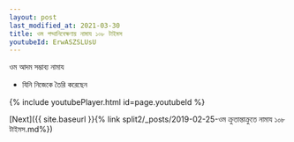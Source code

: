 ```yaml
---
layout: post
last_modified_at: 2021-03-30
title: ওম পদ্মানিবেক্ষণায় নামায ১০৮ টাইমস
youtubeId: ErwASZSLUsU
---
```

 
 
 ওম আদম সম্ভাব্য নামায  
 
 -  যিনি নিজেকে তৈরি করেছেন 
 
  
 
  
 
 
 
 
 
 


{% include youtubePlayer.html id=page.youtubeId %}
 
[Next]({{ site.baseurl }}{% link  split2/_posts/2019-02-25-ওম ক্রুতান্তাক্রুতে নামায ১০৮ টাইমস.md%})
 
